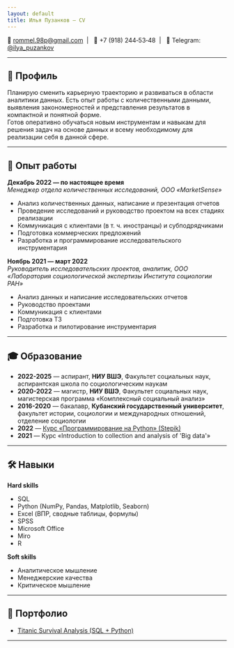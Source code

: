 ```yaml
---
layout: default
title: Илья Пузанков — CV
---
```



📧 [rommel.98p@gmail.com](rommel.98p@gmail.com)&nbsp; | &nbsp; 📱 +7&nbsp;(918)&nbsp;244&#8209;53&#8209;48&nbsp; | &nbsp; 💬 Telegram: [@ilya_puzankov](https://t.me/ilya_puzankov)

---

## 📄 Профиль
Планирую сменить карьерную траекторию и развиваться в области аналитики данных. Есть опыт работы с количественными данными, выявления закономерностей и представления результатов в компактной и понятной форме.  
Готов оперативно обучаться новым инструментам и навыкам для решения задач на основе данных и всему необходимому для реализации себя в данной сфере.

---

## 💼 Опыт работы

**Декабрь 2022 — по настоящее время**  
*Менеджер отдела количественных исследований, ООО «MarketSense»*  
- Анализ количественных данных, написание и презентация отчетов
- Проведение исследований и руководство проектом на всех стадиях реализации
- Коммуникация с клиентами (в т. ч. иностранцы) и субподрядчиками
- Подготовка коммерческих предложений  
- Разработка и программирование исследовательского инструментария   

**Ноябрь 2021 — март 2022**  
*Руководитель исследовательских проектов, аналитик, ООО «Лаборатория социологической экспертизы Института социологии РАН»*  
- Анализ данных и написание исследовательских отчетов  
- Руководство проектами 
- Коммуникация с клиентами
- Подготовка ТЗ  
- Разработка и пилотирование инструментария  

---

## 🎓 Образование

- **2022-2025** — аспирант, **НИУ ВШЭ**, Факультет социальных наук, аспирантская школа по социологическим наукам  
- **2020-2022** — магистр, **НИУ ВШЭ**, Факультет социальных наук, магистерская программа «Комплексный социальный анализ»  
- **2016-2020** — бакалавр, **Кубанский государственный университет**, факультет истории, социологии и международных отношений, отделение социологии  
- **2022** — [Курс «Программирование на Python» (Stepik)](https://stepik.org/cert/1696128)  
- **2021** — Курс «Introduction to collection and analysis of 'Big data'»  

---

## 🛠 Навыки

**Hard skills**  
- SQL
- Python (NumPy, Pandas, Matplotlib, Seaborn)
- Excel (ВПР, сводные таблицы, формулы)
- SPSS 
- Microsoft Office  
- Miro 
- R   

**Soft skills**  
- Аналитическое мышление  
- Менеджерские качества  
- Критическое мышление  

---

## 📂 Портфолио

- [Titanic Survival Analysis (SQL + Python)](https://github.com/Puzankov25031998/titanic-survival-analysis)

---

